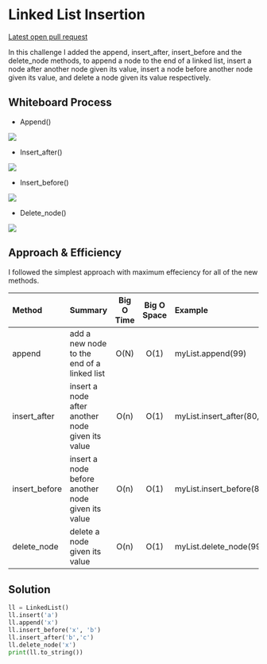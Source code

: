 # Linked List Insertion

[Latest open pull request](https://github.com/HamzaAhmad97/data-structures-and-algorithms/pull/24)

In this challenge I added the append, insert_after, insert_before and the delete_node methods, to append a node to the end of a linked list, insert a node after another node given its value, insert a node before another node given its value, and delete a node given its value respectively.

## Whiteboard Process

* Append()

![](https://www.notion.so/mock-c71027349a444331b62b41e0f1a47e1e#06886de6675b4f9b9b869870111802f6)

* Insert_after()

![](https://drive.google.com/file/d/1061twwke--JaCeAxdMaW4uuCZvPQsh6C/view?usp=sharing)

* Insert_before()

![](https://lh3.googleusercontent.com/WX1z0GOVke-6DsAdcy1LS1JOY56XILvnBf6JtgJ3hWELaUdPLKN8wHhLufa-96ojuQwgsYRV31GCjbirP3z8Z93uhvXkmy1oTfM23ELwWlgsIwrjB1t4oyXRjOa8u66nnR0yoBUAMCPNpv9JatNT1NnOvBT_4xUyFBFp_v9WkGmfhnqhoEIAbQMslYgwXLqnWy-c7WTjnvHHp8S3PdffvbSUYrE3ptOGcMB8OszO_0WQmmIQl9DWBSEMZdsCtk9FKHWNx9fVJnrakUgKOofUhHq521avINEESyWK8PSGnPZIH1oykEubYO1ZUAj9NjSCF-wBLRk9B7gXojGKg4KZe8aoZT-56hHofz5rVgwM1hDxsLopgCTRj5CSyacFAV-BBwDRL2-wpZlrJuRLLoVYVBzP_xfo7mZWle4u4UnYGlsBE6RSiS8xtSM4WEBUHkzHytzldOKf_8x5nr2wbact3oRu9C8QhUdM_UaANGm7OuSF4CQEgX2djTDj2UySKKC2kWjv-YyvJc2UqDTMKcHnbjQ060gZ7uFVEyz7vX65fdGcONlWnCA8h1UoATI5P2EzReQ6kqUI1zAY8Kq--yz8-jpBiOM7uAvcSO3qb8veSNH43k6Qdyv-Cgi9Qo-Fq4jG_esep75MCV3alTjsyd8etqXyIlW_QPwXYYpbB9UhpD5kQz9PVrsy1HwSO-3Nc6RNl_MAg6B7nCR-1ajqxXzlJCdp=w1275-h803-no?authuser=0)

* Delete_node()

![](https://drive.google.com/file/d/1c0dqH3a9pWJnOEjTAerLccCbEOX5VEMp/view?usp=sharing)

## Approach & Efficiency

I followed the simplest approach with maximum effeciency for all of the new methods.

| Method    | Summary                                                                                 | Big O Time | Big O Space | Example             |
| :-------- | :-------------------------------------------------------------------------------------- | :--------: | :---------: | :------------------ |
| append    | add a new node to the end of a linked list                                                 |    O(N)    |    O(1)     | myList.append(99)   |
| insert_after  | insert a node after another node given its value                                    |    O(n)    |    O(1)     | myList.insert_after(80,99) |
| insert_before | insert a node before another node given its value                                   |    O(n)    |    O(1)     | myList.insert_before(80,99)  |
| delete_node | delete a node given its value                                                |    O(n)    |    O(1)     | myList.delete_node(99)  |

## Solution

```python
ll = LinkedList()
ll.insert('a')
ll.append('x')
ll.insert_before('x', 'b')
ll.insert_after('b','c')
ll.delete_node('x')
print(ll.to_string())
```
